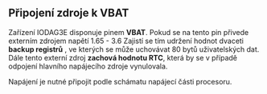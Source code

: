 ## Připojení zdroje k VBAT

Zařízení IODAG3E disponuje pinem **VBAT**. Pokud se na tento pin přivede externím zdrojem napětí 1.65 - 3.6 Zajistí se tím udržení hodnot dvaceti **backup registrů** , ve kterých se může uchovávat 80 bytů uživatelských dat. Dále tento externí zdroj **zachová hodnotu RTC**, která by se v případě odpojení hlavního napájecího zdroje vynulovala. 

Napájení je nutné připojit podle schámatu napájecí části procesoru.

